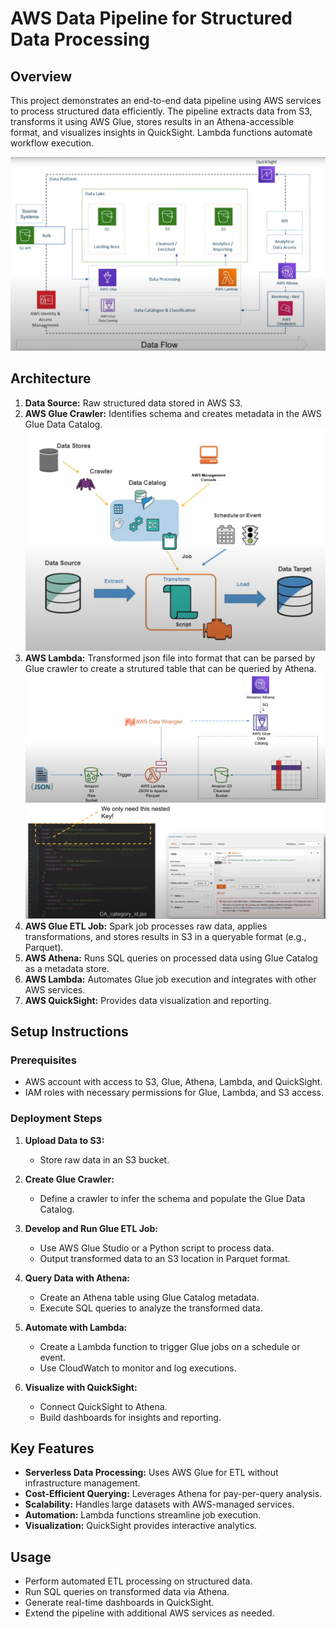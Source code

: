 # AWS Data Pipeline for Structured Data Processing

## Overview
This project demonstrates an end-to-end data pipeline using AWS services to process structured data efficiently. The pipeline extracts data from S3, transforms it using AWS Glue, stores results in an Athena-accessible format, and visualizes insights in QuickSight. Lambda functions automate workflow execution.

![alt text](https://github.com/sahilbishnoi26/AWS-ELT-Data-Pipeline/blob/main/data/img0.png)

## Architecture
1. **Data Source:** Raw structured data stored in AWS S3.
2. **AWS Glue Crawler:** Identifies schema and creates metadata in the AWS Glue Data Catalog.
![alt text](https://github.com/sahilbishnoi26/AWS-ELT-Data-Pipeline/blob/main/data/img1.png)
3. **AWS Lambda:** Transformed json file into format that can be parsed by Glue crawler to create a strutured table that can be queried by Athena.
![alt text](https://github.com/sahilbishnoi26/AWS-ELT-Data-Pipeline/blob/main/data/img2.png)
![alt text](https://github.com/sahilbishnoi26/AWS-ELT-Data-Pipeline/blob/main/data/img3.png)
5. **AWS Glue ETL Job:** Spark job processes raw data, applies transformations, and stores results in S3 in a queryable format (e.g., Parquet).
6. **AWS Athena:** Runs SQL queries on processed data using Glue Catalog as a metadata store.
7. **AWS Lambda:** Automates Glue job execution and integrates with other AWS services.
8. **AWS QuickSight:** Provides data visualization and reporting.

## Setup Instructions
### Prerequisites
- AWS account with access to S3, Glue, Athena, Lambda, and QuickSight.
- IAM roles with necessary permissions for Glue, Lambda, and S3 access.

### Deployment Steps
1. **Upload Data to S3:**
   - Store raw data in an S3 bucket.

2. **Create Glue Crawler:**
   - Define a crawler to infer the schema and populate the Glue Data Catalog.
   
3. **Develop and Run Glue ETL Job:**
   - Use AWS Glue Studio or a Python script to process data.
   - Output transformed data to an S3 location in Parquet format.

4. **Query Data with Athena:**
   - Create an Athena table using Glue Catalog metadata.
   - Execute SQL queries to analyze the transformed data.

5. **Automate with Lambda:**
   - Create a Lambda function to trigger Glue jobs on a schedule or event.
   - Use CloudWatch to monitor and log executions.

6. **Visualize with QuickSight:**
   - Connect QuickSight to Athena.
   - Build dashboards for insights and reporting.

## Key Features
- **Serverless Data Processing:** Uses AWS Glue for ETL without infrastructure management.
- **Cost-Efficient Querying:** Leverages Athena for pay-per-query analysis.
- **Scalability:** Handles large datasets with AWS-managed services.
- **Automation:** Lambda functions streamline job execution.
- **Visualization:** QuickSight provides interactive analytics.

## Usage
- Perform automated ETL processing on structured data.
- Run SQL queries on transformed data via Athena.
- Generate real-time dashboards in QuickSight.
- Extend the pipeline with additional AWS services as needed.



